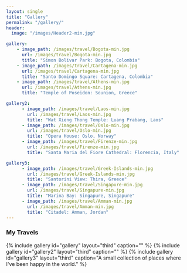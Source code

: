 ```yaml
---
layout: single
title: "Gallery"
permalink: "/gallery/"
header:
  image: "/images/Header2-min.jpg"

gallery:
    - image_path: /images/travel/Bogota-min.jpg
      url: /images/travel/Bogota-min.jpg
      title: "Simon Bolivar Park: Bogota, Colombia"
    - image_path: /images/travel/Cartagena-min.jpg
      url: /images/travel/Cartagena-min.jpg
      title: "Santo Domingo Square: Cartagena, Colombia"
    - image_path: /images/travel/Athens-min.jpg
      url: /images/travel/Athens-min.jpg
      title: "Temple of Poseidon: Sounion, Greece"

gallery2:
      - image_path: /images/travel/Laos-min.jpg
        url: /images/travel/Laos-min.jpg
        title: "Wat Xieng Thong Temple: Luang Prabang, Laos"
      - image_path: /images/travel/Oslo-min.jpg
        url: /images/travel/Oslo-min.jpg
        title: "Opera House: Oslo, Norway"
      - image_path: /images/travel/Firenze-min.jpg
        url: /images/travel/Firenze-min.jpg
        title: "Santa Maria del Fiore Cathedral: Florencia, Italy"     

gallery3:
      - image_path: /images/travel/Greek-Islands-min.jpg
        url: /images/travel/Greek-Islands-min.jpg
        title: "Santorini View: Thira, Greece"
      - image_path: /images/travel/Singapure-min.jpg
        url: /images/travel/Singapure-min.jpg
        title: "Marina Bay: Singapure, Singapure"
      - image_path: /images/travel/Amman-min.jpg
        url: /images/travel/Amman-min.jpg
        title: "Citadel: Amman, Jordan"          
---
```


### My Travels

{% include gallery id="gallery" layout="third" caption="" %}
{% include gallery id="gallery2" layout="third" caption="" %}
{% include gallery id="gallery3" layout="third" caption="A small collection of places where I've been happy in the world." %}
